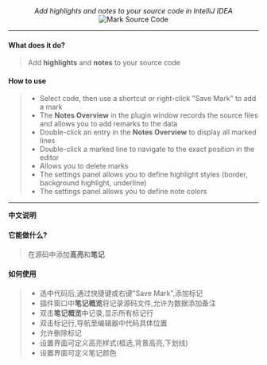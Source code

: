 <div  align="center">
    <i>Add highlights and notes to your source code in IntelliJ IDEA</i>
    <div>
    <img alt="Mark Source Code" src="src/main/resources/META-INF/logo.svg" title="logo" />
    </div>
</div>

---


<!-- Plugin description -->

#### What does it do?
> Add **highlights** and **notes** to your source code

#### How to use
> - Select code, then use a shortcut or right-click "Save Mark" to add a mark
> - The **Notes Overview** in the plugin window records the source files and allows you to add remarks to the data
> - Double-click an entry in the **Notes Overview** to display all marked lines
> - Double-click a marked line to navigate to the exact position in the editor
> - Allows you to delete marks
> - The settings panel allows you to define highlight styles (border, background highlight, underline)
> - The settings panel allows you to define note colors

---
**中文说明**
#### 它能做什么?
> 在源码中添加**高亮**和**笔记**

#### 如何使用
> - 选中代码后,通过快捷键或右键"Save Mark",添加标记
> - 插件窗口中**笔记概览**将记录源码文件,允许为数据添加备注
> - 双击**笔记概览**中记录,显示所有标记行
> - 双击标记行,导航至编辑器中代码具体位置
> - 允许删除标记
> - 设置界面可定义高亮样式(框选,背景高亮,下划线)
> - 设置界面可定义笔记颜色


<!-- Plugin description end -->






